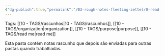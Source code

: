 ```yaml
---
{"dg-publish":true,"permalink":"/03-rough-notes-fleeting-zettel/0-read-me-rough-notes-1/","noteIcon":""}
---
```


Tags: [[10 - TAGS/rascunhos\|10 - TAGS/rascunhos]], [[10 - TAGS/organization\|organization]], [[10 - TAGS/purpose\|purpose]], [[10 - TAGS/read me\|read me]]

Esta pasta contém notas rascunho que depois são enviadas para outras pastas quando trabalhadas.

